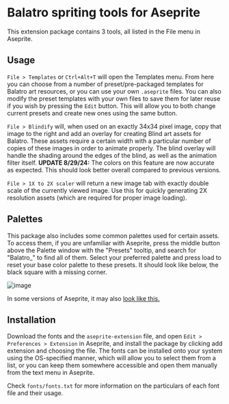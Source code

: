 # Balatro spriting tools for Aseprite
This extension package contains 3 tools, all listed in the File menu in Aseprite.

## Usage
`File > Templates` or `Ctrl+Alt+T` will open the Templates menu. From here you can choose from a number of preset/pre-packaged templates for Balatro art resources, or you can use your own `.aseprite` files. You can also modify the preset templates with your own files to save them for later reuse if you wish by pressing the `Edit` button. This will allow you to both change current presets and create new ones using the same button.

`File > Blindify` will, when used on an exactly 34x34 pixel image, copy that image to the right and add an overlay for creating Blind art assets for Balatro. These assets require a certain width with a particular number of copies of these images in order to animate properly. The blind overlay will handle the shading around the edges of the blind, as well as the animation filter itself.
**UPDATE 8/29/24:** The colors on this feature are now accurate as expected. This should look better overall compared to previous versions.

`File > 1X to 2X scaler` will return a new image tab with exactly double scale of the currently viewed image. Use this for quickly generating 2X resolution assets (which are required for proper image loading).

## Palettes
This package also includes some common palettes used for certain assets. To access them, if you are unfamiliar with Aseprite, press the middle button above the Palette window with the "Presets" tooltip, and search for "Balatro_" to find all of them. Select your preferred palette and press load to reset your base color palette to these presets. It should look like below, the black square with a missing corner.

![image](https://github.com/user-attachments/assets/6e5e74e8-4238-40ed-9cf4-418cdbcff804)

In some versions of Aseprite, it may also [look like this.](https://imgur.com/nlLvOHv)
## Installation
Download the fonts and the `aseprite-extension` file, and open `Edit > Preferences > Extension` in Aseprite, and install the package by clicking add extension and choosing the file.
The fonts can be installed onto your system using the OS-specified manner, which will allow you to select them from a list, or you can keep them somewhere accessible and open them manually from the text menu in Aseprite.

Check `fonts/fonts.txt` for more information on the particulars of each font file and their usage.
